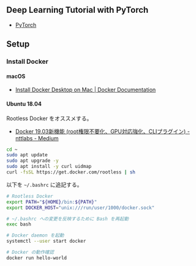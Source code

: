 ## Deep Learning Tutorial with PyTorch

- [PyTorch](https://pytorch.org/)



## Setup

### Install Docker

#### macOS

- [Install Docker Desktop on Mac | Docker Documentation](https://docs.docker.com/docker-for-mac/install/)

#### Ubuntu 18.04

Rootless Docker をオススメする。

- [Docker 19.03新機能 (root権限不要化、GPU対応強化、CLIプラグイン) - nttlabs - Medium](https://medium.com/nttlabs/docker-1903-5155754ff8ac)

```sh
cd ~
sudo apt update
sudo apt upgrade -y
sudo apt install -y curl uidmap
curl -fsSL https://get.docker.com/rootless | sh
```

以下を `~/.bashrc` に追記する。

```sh
# Rootless Docker
export PATH="${HOME}/bin:${PATH}"
export DOCKER_HOST="unix:///run/user/1000/docker.sock"
```

```sh
# ~/.bashrc への変更を反映するために Bash を再起動
exec bash

# Docker daemon を起動
systemctl --user start docker

# Docker の動作確認
docker run hello-world
```
